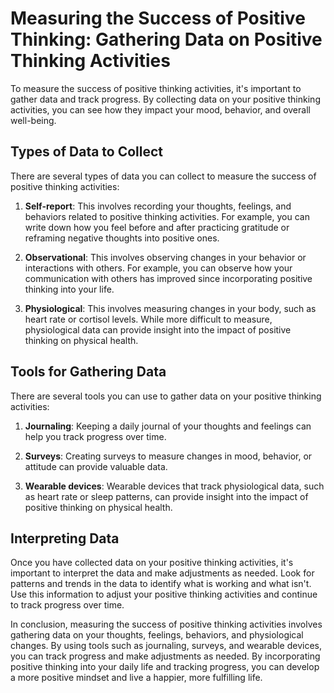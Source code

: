 Measuring the Success of Positive Thinking: Gathering Data on Positive Thinking Activities
==========================================================================================

To measure the success of positive thinking activities, it's important to gather data and track progress. By collecting data on your positive thinking activities, you can see how they impact your mood, behavior, and overall well-being.

Types of Data to Collect
------------------------

There are several types of data you can collect to measure the success of positive thinking activities:

1. **Self-report**: This involves recording your thoughts, feelings, and behaviors related to positive thinking activities. For example, you can write down how you feel before and after practicing gratitude or reframing negative thoughts into positive ones.

2. **Observational**: This involves observing changes in your behavior or interactions with others. For example, you can observe how your communication with others has improved since incorporating positive thinking into your life.

3. **Physiological**: This involves measuring changes in your body, such as heart rate or cortisol levels. While more difficult to measure, physiological data can provide insight into the impact of positive thinking on physical health.

Tools for Gathering Data
------------------------

There are several tools you can use to gather data on your positive thinking activities:

1. **Journaling**: Keeping a daily journal of your thoughts and feelings can help you track progress over time.

2. **Surveys**: Creating surveys to measure changes in mood, behavior, or attitude can provide valuable data.

3. **Wearable devices**: Wearable devices that track physiological data, such as heart rate or sleep patterns, can provide insight into the impact of positive thinking on physical health.

Interpreting Data
-----------------

Once you have collected data on your positive thinking activities, it's important to interpret the data and make adjustments as needed. Look for patterns and trends in the data to identify what is working and what isn't. Use this information to adjust your positive thinking activities and continue to track progress over time.

In conclusion, measuring the success of positive thinking activities involves gathering data on your thoughts, feelings, behaviors, and physiological changes. By using tools such as journaling, surveys, and wearable devices, you can track progress and make adjustments as needed. By incorporating positive thinking into your daily life and tracking progress, you can develop a more positive mindset and live a happier, more fulfilling life.
